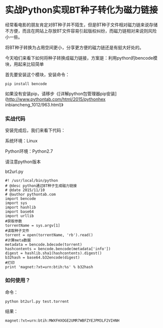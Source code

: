 # 实战Python实现BT种子转化为磁力链接

经常看电影的朋友肯定对BT种子并不陌生，但是BT种子文件相对磁力链来说存储不方便，而且在网站上存放BT文件容易引起版权纠纷，而磁力链相对来说则风险小一些。

将BT种子转换为占用空间更小，分享更方便的磁力链还是有挺大好处的。

今天咱们来看下如何将种子转换成磁力链接，方案是：利用python的bencode模块，用起来比较简单

首先要安装这个模块，安装命令：

    
    
    pip install bencode

如果没有安装pip，请移步《[详解python包管理器pip安装](http://www.pythontab.com/html/2015/pythonhex
inbiancheng_1012/963.html)》

### 实战代码

安装完成后，我们来看下代码：

系统环境：Linux

Python环境：Python2.7

请注意python版本

bt2url.py

    
    
    #! /usr/local/bin/python
    # @desc python通过BT种子生成磁力链接 
    # @date 2015/11/10
    # @author pythontab.com
    import bencode
    import sys
    import hashlib
    import base64
    import urllib
    #获取参数
    torrentName = sys.argv[1]
    #读取种子文件
    torrent = open(torrentName, 'rb').read()
    #计算meta数据
    metadata = bencode.bdecode(torrent)
    hashcontents = bencode.bencode(metadata['info'])
    digest = hashlib.sha1(hashcontents).digest()
    b32hash = base64.b32encode(digest)
    #打印
    print 'magnet:?xt=urn:btih:%s' % b32hash

### 如何使用？

命令：  

    
    
    python bt2url.py test.torrent

结果：

    
    
    magnet:?xt=urn:btih:MWXFHXOGE2UMR7WBFZYEJPM3LF2VIHNH

  

